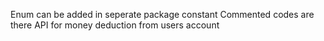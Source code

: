 Enum can be added in seperate package constant
Commented codes are there
API for money deduction from users account
